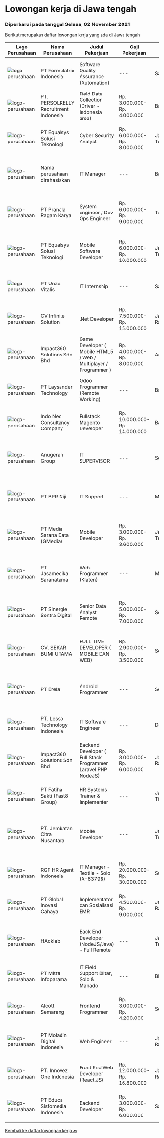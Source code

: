 
  # Lowongan kerja di Jawa tengah

  ### Diperbarui pada tanggal Selasa, 02 November 2021

  Berikut merupakan daftar lowongan kerja yang ada di Jawa tengah

  |Logo Perusahaan | Nama Perusahaan | Judul Pekerjaan | Gaji Pekerjaan | Lokasi | Deskripsi | Tanggal diunggah | Pranala |
  | -------------- | --------------- | --------------- | --------- | --------- | -------------- | ------- | ----------- |
  |![logo-perusahaan](https://image-service-cdn.seek.com.au/3fe11e0a9e6ce117e7b36170e1750cf68c13eaba/ee4dce1061f3f616224767ad58cb2fc751b8d2dc)|PT Formulatrix Indonesia|Software Quality Assurance (Automation)|---|Salatiga|Job Description: Writing, designing, and executing automated tests by creating scripts that run testing functions automatically. Maximizing test...|Senin, 01 November 2021|https://www.jobstreet.co.id/id/job/software-quality-assurance-automation-3674285?token=0~666dc2b7-be34-4c01-9cb9-53cb84c95b7b&sectionRank=1&jobId=jobstreet-id-job-3674285|
|![logo-perusahaan](https://image-service-cdn.seek.com.au/a778cc2d537d275f0abc3d64068f14c4c640057e/ee4dce1061f3f616224767ad58cb2fc751b8d2dc)|PT. PERSOLKELLY Recruitment Indonesia|Field Data Collection (Driver - Indonesia area)|Rp. 3.000.000-Rp. 4.000.000|Bali|Role Responsibility : Collect (map) imaginary in the areas as per instructed by leader. To fulfill mapping target in daily/monthly basis &amp;...|Senin, 01 November 2021|https://www.jobstreet.co.id/id/job/field-data-collection-driver-indonesia-area-3675577?token=0~666dc2b7-be34-4c01-9cb9-53cb84c95b7b&sectionRank=2&jobId=jobstreet-id-job-3675577|
|![logo-perusahaan](https://image-service-cdn.seek.com.au/cf6d9b9362f34572218f6a132da744549ab3eacd/ee4dce1061f3f616224767ad58cb2fc751b8d2dc)|PT Equalsys Solusi Teknologi|Cyber Security Analyst|Rp. 6.000.000-Rp. 8.000.000|Jawa Tengah|We are seeking multiple cyber security analysts for roles in security monitoring and threat intelligence. A background in ICT is essential, however we...|Senin, 01 November 2021|https://www.jobstreet.co.id/id/job/cyber-security-analyst-3674851?token=0~666dc2b7-be34-4c01-9cb9-53cb84c95b7b&sectionRank=3&jobId=jobstreet-id-job-3674851|
|![logo-perusahaan](https://us.123rf.com/450wm/pavelstasevich/pavelstasevich1811/pavelstasevich181101027/112815900-stock-vector-no-image-available-icon-flat-vector.jpg?ver=6)|Nama perusahaan dirahasiakan|IT Manager|---|Bali|Pendidikan minimal S1 segala jurusan Memiliki pengetahuan mengenai PHP dan bahasa pemrograman lainnya atau menguasai jaringan Gaji negotiable...|Minggu, 31 Oktober 2021|https://www.jobstreet.co.id/id/job/it-manager-3673772?token=0~666dc2b7-be34-4c01-9cb9-53cb84c95b7b&sectionRank=4&jobId=jobstreet-id-job-3673772|
|![logo-perusahaan](https://image-service-cdn.seek.com.au/96868915a712bdce9a839af10d064420ae49947f/ee4dce1061f3f616224767ad58cb2fc751b8d2dc)|PT Pranala Ragam Karya|System engineer / Dev Ops Engineer|Rp. 6.000.000-Rp. 9.000.000|Tangerang|Exposure to security concepts, best practices and policies for cloud-based deployments Understanding of database design and implementation Familiarity...|Selasa, 02 November 2021|https://www.jobstreet.co.id/id/job/system-engineer-dev-ops-engineer-3675584?token=0~666dc2b7-be34-4c01-9cb9-53cb84c95b7b&sectionRank=5&jobId=jobstreet-id-job-3675584|
|![logo-perusahaan](https://image-service-cdn.seek.com.au/cf6d9b9362f34572218f6a132da744549ab3eacd/ee4dce1061f3f616224767ad58cb2fc751b8d2dc)|PT Equalsys Solusi Teknologi|Mobile Software Developer|Rp. 6.000.000-Rp. 10.000.000|Jawa Tengah|RESPONSIBILITIES Develop mobile application solutions Test code/software to ensure high quality solutions Work with various teams on various projects...|Senin, 01 November 2021|https://www.jobstreet.co.id/id/job/mobile-software-developer-3674836?token=0~666dc2b7-be34-4c01-9cb9-53cb84c95b7b&sectionRank=6&jobId=jobstreet-id-job-3674836|
|![logo-perusahaan](https://image-service-cdn.seek.com.au/f14c90d2019d7494d62591b24bc8fee53c90ebd0/ee4dce1061f3f616224767ad58cb2fc751b8d2dc)|PT Unza Vitalis|IT Internship|---|Salatiga|Qualification: Final year student or fresh graduate from Information System/Computer Science or similar IT major Having a great understanding about...|Jumat, 29 Oktober 2021|https://www.jobstreet.co.id/id/job/it-internship-3673569?token=0~666dc2b7-be34-4c01-9cb9-53cb84c95b7b&sectionRank=7&jobId=jobstreet-id-job-3673569|
|![logo-perusahaan](https://image-service-cdn.seek.com.au/56b5c687b70921e14aef5f4e25daf5f16805eb94/ee4dce1061f3f616224767ad58cb2fc751b8d2dc)|CV Infinite Solution|.Net Developer|Rp. 7.500.000-Rp. 15.000.000|Jakarta Raya|Works from home is our advantage, there's never been a better time to work from home Monday to Friday 9 Hours / day Having own PC / Laptop minimal...|Sabtu, 30 Oktober 2021|https://www.jobstreet.co.id/id/job/net-developer-3673788?token=0~666dc2b7-be34-4c01-9cb9-53cb84c95b7b&sectionRank=8&jobId=jobstreet-id-job-3673788|
|![logo-perusahaan](https://image-service-cdn.seek.com.au/06b729438205195a03d4bcec08ce1ddd5d9c1576/ee4dce1061f3f616224767ad58cb2fc751b8d2dc)|Impact360 Solutions Sdn Bhd|Game Developer ( Mobile HTML5 / Web / Multiplayer / Programmer )|Rp. 4.000.000-Rp. 8.000.000|Aceh|We are hiring remote HTML5 game developers from all parts of Indonesia. If you have real experience building HTML5 games or applications, you're...|Senin, 01 November 2021|https://www.jobstreet.co.id/id/job/game-developer-mobile-html5-web-multiplayer-programmer-4711885/origin/my?token=0~666dc2b7-be34-4c01-9cb9-53cb84c95b7b&sectionRank=9&jobId=jobstreet-my-job-4711885|
|![logo-perusahaan](https://image-service-cdn.seek.com.au/188a74a077f27d8848c0d2064a064a4fe1c3bbf1/ee4dce1061f3f616224767ad58cb2fc751b8d2dc)|PT Laysander Technology|Odoo Programmer (Remote Working)|---|Bandung|Remote Working / Work From HomeSuka Coding, User Friendly Oriented, Develop Program yang berdampak bagi orang banyak?Jadilah Odoo Developer di...|Sabtu, 30 Oktober 2021|https://www.jobstreet.co.id/id/job/odoo-programmer-remote-working-3663942?token=0~666dc2b7-be34-4c01-9cb9-53cb84c95b7b&sectionRank=10&jobId=jobstreet-id-job-3663942|
|![logo-perusahaan](https://image-service-cdn.seek.com.au/0a642188b6f444564b4e7d0e61cdd79a37cdf0fa/ee4dce1061f3f616224767ad58cb2fc751b8d2dc)|Indo Ned Consultancy Company|Fullstack Magento Developer|Rp. 10.000.000-Rp. 14.000.000|Bali|Note: This job is not at IndoNed. You will be working for a Dutch company called U Digital (U B.V.) in Indonesia. U Digital is responsible for the...|Minggu, 31 Oktober 2021|https://www.jobstreet.co.id/id/job/fullstack-magento-developer-3665933?token=0~666dc2b7-be34-4c01-9cb9-53cb84c95b7b&sectionRank=11&jobId=jobstreet-id-job-3665933|
|![logo-perusahaan](https://image-service-cdn.seek.com.au/25c44ff6fafb384d642eb72119c657c36ddae43c/ee4dce1061f3f616224767ad58cb2fc751b8d2dc)|Anugerah Group|IT SUPERVISOR|---|Semarang|Requirements: Minimum 3-5 years experience in infrastructure, network, and programing Maximum 35 years old. BSc/BA in Computer Science, Engineering or...|Senin, 01 November 2021|https://www.jobstreet.co.id/id/job/it-supervisor-3674167?token=0~666dc2b7-be34-4c01-9cb9-53cb84c95b7b&sectionRank=12&jobId=jobstreet-id-job-3674167|
|![logo-perusahaan](https://us.123rf.com/450wm/pavelstasevich/pavelstasevich1811/pavelstasevich181101027/112815900-stock-vector-no-image-available-icon-flat-vector.jpg?ver=6)|PT BPR Niji|IT Support|---|Magelang|Bertanggung jawab atas operasional. Memastikan kelancaran proses system. Mencari solusi dan mengatasi masalah yang ada. Membuat perencanaan kerja...|Senin, 01 November 2021|https://www.jobstreet.co.id/id/job/it-support-3675221?token=0~666dc2b7-be34-4c01-9cb9-53cb84c95b7b&sectionRank=13&jobId=jobstreet-id-job-3675221|
|![logo-perusahaan](https://image-service-cdn.seek.com.au/a6edf2b6da7765ca1a7de5acff3638e62e5e0500/ee4dce1061f3f616224767ad58cb2fc751b8d2dc)|PT Media Sarana Data (GMedia)|Mobile Developer|Rp. 3.000.000-Rp. 3.600.000|Jawa Tengah|Requirement: Memahami pemahaman dasar dari Basic Skill Reactnative Terbiasa bekerja dengan Repository (GIT) Freshgraduate dipersilahkan untuk...|Sabtu, 30 Oktober 2021|https://www.jobstreet.co.id/id/job/mobile-developer-3659581?token=0~666dc2b7-be34-4c01-9cb9-53cb84c95b7b&sectionRank=14&jobId=jobstreet-id-job-3659581|
|![logo-perusahaan](https://image-service-cdn.seek.com.au/7cdc071d90abd96b4cf7706a1694f0662aa509a1/ee4dce1061f3f616224767ad58cb2fc751b8d2dc)|PT Jasamedika Saranatama|Web Programmer (Klaten)|---|Magelang|Requirements: Pendidikan D3 atau S1 (Teknik Informatika/Manajemen Informatika/Sistem Informasi) Memiliki inisiatif tinggi dan teliti dan mampu...|Sabtu, 30 Oktober 2021|https://www.jobstreet.co.id/id/job/web-programmer-klaten-3664387?token=0~666dc2b7-be34-4c01-9cb9-53cb84c95b7b&sectionRank=15&jobId=jobstreet-id-job-3664387|
|![logo-perusahaan](https://image-service-cdn.seek.com.au/bd98c12e20bf96961412c1d1500df43d061c59fe/ee4dce1061f3f616224767ad58cb2fc751b8d2dc)|PT Sinergie Sentra Digital|Senior Data Analyst Remote|Rp. 5.000.000-Rp. 7.000.000|Semarang|JOB RESPONSIBILITIES Design and build a report dashboard/pivot/analysis based on requirements to help management/customers make data-driven decision....|Sabtu, 30 Oktober 2021|https://www.jobstreet.co.id/id/job/senior-data-analyst-remote-3665087?token=0~666dc2b7-be34-4c01-9cb9-53cb84c95b7b&sectionRank=16&jobId=jobstreet-id-job-3665087|
|![logo-perusahaan](https://image-service-cdn.seek.com.au/bb1828e6cd676475dfb7b227e5909c2b650b3a86/ee4dce1061f3f616224767ad58cb2fc751b8d2dc)|CV. SEKAR BUMI UTAMA|FULL TIME DEVELOPER ( MOBILE DAN WEB)|Rp. 2.900.000-Rp. 3.500.000|Semarang|Front End DeveloperKeahlian :1.     Menguasai web programming (PHP, HTML, JAVASCRIPT,CSS)2.     Memahami tentang DBMS ( Postgre, SQLserver atau...|Sabtu, 30 Oktober 2021|https://www.jobstreet.co.id/id/job/full-time-developer-mobile-dan-web-3665006?token=0~666dc2b7-be34-4c01-9cb9-53cb84c95b7b&sectionRank=17&jobId=jobstreet-id-job-3665006|
|![logo-perusahaan](https://image-service-cdn.seek.com.au/cc8d8c9f0ba1f73a44b17955bdd729eab0a12a93/ee4dce1061f3f616224767ad58cb2fc751b8d2dc)|PT Erela|Android Programmer|---|Semarang|Kualifikasi: Minimal S1 Teknik Informatika Menguasai Android Studio, Java, JSON,PHP Menguasai HTML, CSS, Javascript, Jquery Menguasai teknik...|Sabtu, 30 Oktober 2021|https://www.jobstreet.co.id/id/job/android-programmer-3664178?token=0~666dc2b7-be34-4c01-9cb9-53cb84c95b7b&sectionRank=18&jobId=jobstreet-id-job-3664178|
|![logo-perusahaan](https://image-service-cdn.seek.com.au/d705fb1b70229dfbc46d19f86bd200296f2574d4/ee4dce1061f3f616224767ad58cb2fc751b8d2dc)|PT. Lesso Technology Indonesia|IT Software Engineer|---|Demak|Job Description: Improving system quality by identifying issues and common patterns, and developing standard operating procedures Enhancing...|Jumat, 29 Oktober 2021|https://www.jobstreet.co.id/id/job/it-software-engineer-3673260?token=0~666dc2b7-be34-4c01-9cb9-53cb84c95b7b&sectionRank=19&jobId=jobstreet-id-job-3673260|
|![logo-perusahaan](https://image-service-cdn.seek.com.au/06b729438205195a03d4bcec08ce1ddd5d9c1576/ee4dce1061f3f616224767ad58cb2fc751b8d2dc)|Impact360 Solutions Sdn Bhd|Backend Developer ( Full Stack Programmer Laravel PHP NodeJS)|Rp. 3.000.000-Rp. 6.000.000|Jakarta Raya|We are a game company hiring backend and full stack programmers from all parts of Indonesia (remote work). If you have real experience buildinga)...|Sabtu, 30 Oktober 2021|https://www.jobstreet.co.id/id/job/backend-developer-full-stack-programmer-laravel-php-nodejs-4695578/origin/my?token=0~666dc2b7-be34-4c01-9cb9-53cb84c95b7b&sectionRank=20&jobId=jobstreet-my-job-4695578|
|![logo-perusahaan](https://image-service-cdn.seek.com.au/a1639471f6fc61aa0d3ad10d01d3f660d74f5ec8/ee4dce1061f3f616224767ad58cb2fc751b8d2dc)|PT Fatiha Sakti (Fast8 Group)|HR Systems Trainer & Implementer|---|Jawa Timur|You will be responsible for creating and delivering product training to our customers. Your job description will mainly entail, but not limited to:...|Rabu, 27 Oktober 2021|https://www.jobstreet.co.id/id/job/hr-systems-trainer-implementer-3670569?token=0~666dc2b7-be34-4c01-9cb9-53cb84c95b7b&sectionRank=21&jobId=jobstreet-id-job-3670569|
|![logo-perusahaan](https://image-service-cdn.seek.com.au/b26ead0130c0d34d1317dc462688b9bfe2f96bb4/ee4dce1061f3f616224767ad58cb2fc751b8d2dc)|PT. Jembatan Citra Nusantara|Mobile Developer|---|Jawa Tengah|Membuat rancangan, membangun dan mengembangkan aplikasi mobile berdasarkan request klien ataupun kebutuhan internal Perusahaan Melakukan evaluasi dan...|Kamis, 28 Oktober 2021|https://www.jobstreet.co.id/id/job/mobile-developer-3671565?token=0~666dc2b7-be34-4c01-9cb9-53cb84c95b7b&sectionRank=22&jobId=jobstreet-id-job-3671565|
|![logo-perusahaan](https://image-service-cdn.seek.com.au/48fe75607488246804330e7c861b9379520e5b17/ee4dce1061f3f616224767ad58cb2fc751b8d2dc)|RGF HR Agent Indonesia|IT Manager - Textile - Solo (A-63798)|Rp. 20.000.000-Rp. 30.000.000|Surakarta|About The Company: The working venue is in Solo. Our client is a textile company. Currently, they are looking for IT Manager. Job Responsibilities:...|Rabu, 27 Oktober 2021|https://www.jobstreet.co.id/id/job/it-manager-textile-solo-a-63798-3670307?token=0~666dc2b7-be34-4c01-9cb9-53cb84c95b7b&sectionRank=23&jobId=jobstreet-id-job-3670307|
|![logo-perusahaan](https://image-service-cdn.seek.com.au/0e8634f15f905ebbca3868b8e8fea93f774fae5c/ee4dce1061f3f616224767ad58cb2fc751b8d2dc)|PT Global Inovasi Cahaya|Implementator dan Sosialisasi EMR|Rp. 4.500.000-Rp. 9.000.000|Jakarta Raya|Bertanggung jawab atas aktivitas siklus hidup produk untuk portofolio aplikasi EMR (Electronic Medical Record). Implementasi dan sosialisasi EMR...|Selasa, 26 Oktober 2021|https://www.jobstreet.co.id/id/job/implementator-dan-sosialisasi-emr-3669280?token=0~666dc2b7-be34-4c01-9cb9-53cb84c95b7b&sectionRank=24&jobId=jobstreet-id-job-3669280|
|![logo-perusahaan](https://image-service-cdn.seek.com.au/3bec079191df606cb874c830a3b6065cdd9a0c7f/ee4dce1061f3f616224767ad58cb2fc751b8d2dc)|HAcklab|Back End Developer (NodeJS/Java) - Full Remote|---|Jawa Tengah|Total Experience Required- 5+ Years Must have 2 years experience in NodeJs / Java Hands On Experience in Javascript / Typescript Quick learner,...|Kamis, 28 Oktober 2021|https://www.jobstreet.co.id/id/job/back-end-developer-nodejs-java-full-remote-3663081?token=0~666dc2b7-be34-4c01-9cb9-53cb84c95b7b&sectionRank=25&jobId=jobstreet-id-job-3663081|
|![logo-perusahaan](https://image-service-cdn.seek.com.au/8141e1a24c77e5f291a80cf9dfc94b33b4aef523/ee4dce1061f3f616224767ad58cb2fc751b8d2dc)|PT Mitra Infoparama|IT Field Support Blitar, Solo & Manado|---|Blitar|Kualifikasi : Pendidikan minimal SMK jurusan TKJ atau setara. Pengalaman kerja minimal 6 bulan. Menguasai dan mampu menganalisa serta perbaikan...|Selasa, 26 Oktober 2021|https://www.jobstreet.co.id/id/job/it-field-support-blitar-solo-manado-3668523?token=0~666dc2b7-be34-4c01-9cb9-53cb84c95b7b&sectionRank=26&jobId=jobstreet-id-job-3668523|
|![logo-perusahaan](https://image-service-cdn.seek.com.au/d16238354b494eee9a527edfec741716a04bc65a/ee4dce1061f3f616224767ad58cb2fc751b8d2dc)|Alcott Semarang|Frontend Programmer|Rp. 3.000.000-Rp. 4.200.000|Semarang|Responsibilities : Translate designs into clean markup with HTML &amp; CSS Develop functional and appealing web and mobile-based applications based on...|Selasa, 26 Oktober 2021|https://www.jobstreet.co.id/id/job/frontend-programmer-3668075?token=0~666dc2b7-be34-4c01-9cb9-53cb84c95b7b&sectionRank=27&jobId=jobstreet-id-job-3668075|
|![logo-perusahaan](https://image-service-cdn.seek.com.au/2f5d57381ccba0c9825e4d9de4faaf965d821c14/ee4dce1061f3f616224767ad58cb2fc751b8d2dc)|PT Moladin Digital Indonesia|Web Engineer|---|Jakarta Raya|Responsibility: Design and development of scalable, reliable, and testable Web applications Review designs and code to ensure quality and industry...|Rabu, 27 Oktober 2021|https://www.jobstreet.co.id/id/job/web-engineer-3670211?token=0~666dc2b7-be34-4c01-9cb9-53cb84c95b7b&sectionRank=28&jobId=jobstreet-id-job-3670211|
|![logo-perusahaan](https://image-service-cdn.seek.com.au/b298687ae02f9798573838624580ad51c34fe2f1/ee4dce1061f3f616224767ad58cb2fc751b8d2dc)|PT. Innovez One Indonesia|Front End Web Developer (React.JS)|Rp. 12.000.000-Rp. 16.800.000|Jakarta Raya|Front End Web Developer (React.JS) We are looking for an experienced and talented senior front end developer (React.JS) to join our team to work on...|Kamis, 28 Oktober 2021|https://www.jobstreet.co.id/id/job/front-end-web-developer-react-js-3663061?token=0~666dc2b7-be34-4c01-9cb9-53cb84c95b7b&sectionRank=29&jobId=jobstreet-id-job-3663061|
|![logo-perusahaan](https://image-service-cdn.seek.com.au/9e459e4a3ea31c4bf03c13598af4814e9f9938ed/ee4dce1061f3f616224767ad58cb2fc751b8d2dc)|PT Educa Sisfomedia Indonesia|Backend Developer|Rp. 3.000.000-Rp. 6.000.000|Salatiga|Tugas dan Tanggung Jawab Fokus mengembangkan teknologi terbaik yang efisien dan experienced Merancang struktur data, membangun algoritma dan...|Selasa, 26 Oktober 2021|https://www.jobstreet.co.id/id/job/backend-developer-3669328?token=0~666dc2b7-be34-4c01-9cb9-53cb84c95b7b&sectionRank=30&jobId=jobstreet-id-job-3669328|


  [Kembali ke daftar lowongan kerja 🔙](../README.md#daftar-lowongan-kerja)
  